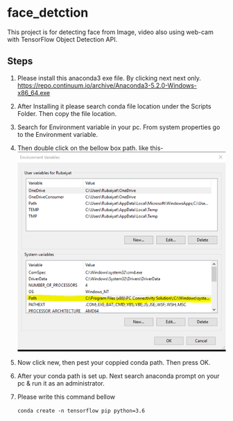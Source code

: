 # face_detction
 This project is for detecting face from Image, video also using web-cam with TensorFlow Object Detection API.
 
 ## Steps
 1. Please install this anaconda3 exe file. By clicking next next only.
    https://repo.continuum.io/archive/Anaconda3-5.2.0-Windows-x86_64.exe
 2. After Installing it please search conda file location under the Scripts Folder. Then copy the file location.
 3. Search for Environment variable in your pc. From system properties go to the Environment variable.
 4. Then double click on the bellow box path. like this-
    <img src="https://github.com/ummerubaiyat/face_detction/blob/master/doc/2.PNG">
 5. Now click new, then pest your coppied conda path. Then press OK.
 6. After your conda path is set up. Next search anaconda prompt on your pc & run it as an administrator.
 7. Please write this command bellow
 
    `conda create -n tensorflow pip python=3.6`
